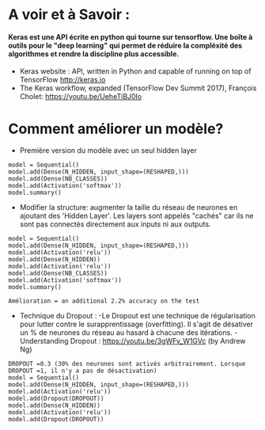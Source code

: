 
# A voir et à Savoir : 
#### Keras est une API écrite en python qui tourne sur tensorflow. Une boîte à outils pour le "deep learning" qui permet de réduire la compléxité des algorithmes et rendre la discipline plus accessible. 
* Keras website : API, written in Python and capable of running on top of TensorFlow http://keras.io
* The Keras workflow, expanded (TensorFlow Dev Summit 2017), François Cholet: https://youtu.be/UeheTiBJ0Io

# Comment améliorer un modèle? 

* Première version du modèle avec un seul hidden layer 

```
model = Sequential()
model.add(Dense(N_HIDDEN, input_shape=(RESHAPED,)))
model.add(Dense(NB_CLASSES))
model.add(Activation('softmax'))
model.summary()
````

* Modifier la structure: augmenter la taille du réseau de neurones en ajoutant des 'Hidden Layer'. Les layers sont appelés "cachés" car ils ne sont pas connectés directement aux inputs ni aux outputs. 

```
model = Sequential()
model.add(Dense(N_HIDDEN, input_shape=(RESHAPED,)))
model.add(Activation('relu'))
model.add(Dense(N_HIDDEN))
model.add(Activation('relu'))
model.add(Dense(NB_CLASSES))
model.add(Activation('softmax'))
model.summary()

Amélioration = an additional 2.2% accuracy on the test
```

* Technique du Dropout : 
-Le Dropout est une technique de régularisation pour lutter contre le surapprentissage (overfitting). 
Il s'agit de désativer un % de neurones du réseau au hasard à chacune des itérations.
-Understanding Dropout : https://youtu.be/3gWFv_W1GVc (by Andrew Ng)

```
DROPOUT =0.3 (30% des neurones sont activés arbitrairement. Lorsque DROPOUT =1, il n'y a pas de désactivation)
model = Sequential()
model.add(Dense(N_HIDDEN, input_shape=(RESHAPED,)))
model.add(Activation('relu'))
model.add(Dropout(DROPOUT))
model.add(Dense(N_HIDDEN))
model.add(Activation('relu'))
model.add(Dropout(DROPOUT))
```


